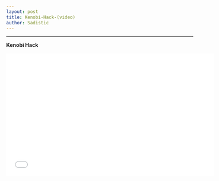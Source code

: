 ```yaml
---
layout: post
title: Kenobi-Hack-(video)
author: Sadistic
---
```


---

**Kenobi Hack**

<iframe width="560" height="331" src="{{site.baseurl}}{{ site.baseimg }}/assets/vids/Kenobi/Kenobi_player.html" scrolling="no" frameborder="0" allowfullscreen></iframe>
